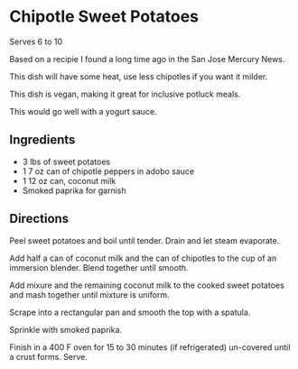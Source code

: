 # Chipotle Sweet Potatoes

Serves 6 to 10

Based on a recipie I found a long time ago in the San Jose Mercury News.

This dish will have some heat, use less chipotles if you want it milder.

This dish is vegan, making it great for inclusive potluck meals.

This would go well with a yogurt sauce. 

## Ingredients

* 3 lbs of sweet potatoes
* 1 7 oz can of chipotle peppers in adobo sauce
* 1 12 oz can, coconut milk
* Smoked paprika for garnish

## Directions

Peel sweet potatoes and boil until tender. Drain and let steam evaporate. 

Add half a can of coconut milk and the can of chipotles to the cup of an immersion blender. Blend together until smooth. 

Add mixure and the remaining coconut milk to the cooked sweet potatoes and mash together until mixture is uniform. 

Scrape into a rectangular pan and smooth the top with a spatula. 

Sprinkle with smoked paprika. 

Finish in a 400 F oven for 15 to 30 minutes (if refrigerated) un-covered until a crust forms. Serve.